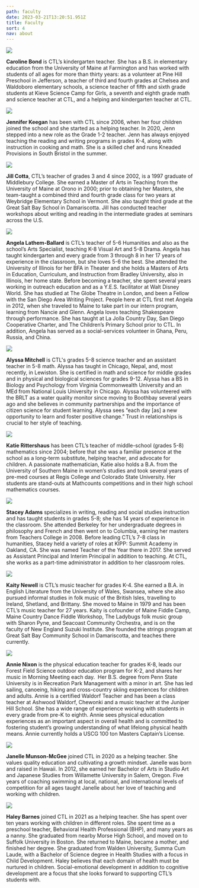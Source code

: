 ```yaml
---
path: faculty
date: 2023-03-21T13:20:51.951Z
title: Faculty
sort: 4
nav: about
---
```

![](https://res.cloudinary.com/center-for-teaching-learning/image/upload/v1665867926/faculty%20and%20staff%20photos/caroline.faculty_zafjqt.jpg)

**Caroline Bond** is CTL’s kindergarten teacher. She has a B.S. in elementary education from the University of Maine at Farmington and has worked with students of all ages for more than thirty years: as a volunteer at Pine Hill Preschool in Jefferson, a teacher of third and fourth grades at Chelsea and Waldoboro elementary schools, a science teacher of fifth and sixth grade students at Kieve Science Camp for Girls, a seventh and eighth grade math and science teacher at CTL, and a helping and kindergarten teacher at CTL.

![](https://res.cloudinary.com/center-for-teaching-learning/image/upload/v1663681672/Jenn_3_sdbm31.png)

**Jennifer Keegan** has been with CTL since 2006, when her four children joined the school and she started as a helping teacher. In 2020, Jenn stepped into a new role as the Grade 1-2 teacher. Jenn has always enjoyed teaching the reading and writing programs in grades K-4, along with instruction in cooking and math. She is a skilled chef and runs Kneaded Provisions in South Bristol in the summer.

![](https://res.cloudinary.com/center-for-teaching-learning/image/upload/v1665868364/faculty%20and%20staff%20photos/Jill.faculty_elq3dt.jpg)

**Jill Cotta**, CTL’s teacher of grades 3 and 4 since 2002, is a 1997 graduate of Middlebury College. She earned a Master of Arts in Teaching from the University of Maine at Orono in 2000; prior to obtaining her Masters, she team-taught a combined third and fourth grade class for two years at Weybridge Elementary School in Vermont. She also taught third grade at the Great Salt Bay School in Damariscotta. Jill has conducted teacher workshops about writing and reading in the intermediate grades at seminars across the U.S.

![](https://res.cloudinary.com/center-for-teaching-learning/image/upload/v1665867926/faculty%20and%20staff%20photos/angela.faculty_ikpbgv.jpg)

**Angela Lathem-Ballard** is CTL’s teacher of 5-6 Humanities and also as the school’s Arts Specialist, teaching K-8 Visual Art and 5-8 Drama. Angela has taught kindergarten and every grade from 3 through 8 in her 17 years of experience in the classroom, but she loves 5-6 the best. She attended the University of Illinois for her BFA in Theater and she holds a Masters of Arts in Education, Curriculum, and Instruction from Bradley University, also in Illinois, her home state. Before becoming a teacher, she spent several years working in outreach education and as a Y.E.S. facilitator at Walt Disney World. She has studied at The Globe Theatre in London, and been a Fellow with the San Diego Area Writing Project. People here at CTL first met Angela in 2012, when she traveled to Maine to take part in our intern program, learning from Nancie and Glenn. Angela loves teaching Shakespeare through performance. She has taught at La Jolla Country Day, San Diego Cooperative Charter, and The Children’s Primary School prior to CTL. In addition, Angela has served as a social-services volunteer in Ghana, Peru, Russia, and China. 

![](https://res.cloudinary.com/center-for-teaching-learning/image/upload/v1669912150/faculty%20and%20staff%20photos/Alyssa_Katya_itwnrc.jpg)

**Alyssa Mitchell** is CTL's grades 5-8 science teacher and an assistant teacher in 5-8 math. Alyssa has taught in Chicago, Nepal, and, most recently, in Lewiston. She is certified in math and science for middle grades and in physical and biological sciences for grades 9-12. Alyssa has a BS in Biology and Psychology from Virginia Commonwealth University and an MEd from National Louis University in Chicago. Alyssa has volunteered with the BRLT as a water quality monitor since moving to Boothbay several years ago and she believes in community partnerships and the importance of citizen science for student learning. Alyssa sees “each day \[as] a new opportunity to learn and foster positive change.” Trust in relationships is crucial to her style of teaching. 

![](https://res.cloudinary.com/center-for-teaching-learning/image/upload/v1663681672/Katie_2_yzlvfx.png)

**Katie Rittershaus** has been CTL’s teacher of middle-school (grades 5-8) mathematics since 2004; before that she was a familiar presence at the school as a long-term substitute, helping teacher, and advocate for children. A passionate mathematician, Katie also holds a B.A. from the University of Southern Maine in women’s studies and took several years of pre-med courses at Regis College and Colorado State University. Her students are stand-outs at Mathcounts competitions and in their high school mathematics courses.

![](https://res.cloudinary.com/center-for-teaching-learning/image/upload/v1665867927/faculty%20and%20staff%20photos/stacy.faculty_nctjda.jpg)

**Stacey Adams** specializes in writing, reading and social studies instruction and has taught students in grades 5-8; she has 14 years of experience in the classroom. She attended Berkeley for her undergraduate degrees in philosophy and French and then went on to Columbia, earning her masters from Teachers College in 2008. Before leading CTL’s 7-8 class in humanities, Stacey held a variety of roles at KIPP: Summit Academy in Oakland, CA. She was named Teacher of the Year there in 2017. She served as Assistant Principal and Interim Principal in addition to teaching. At CTL, she works as a part-time administrator in addition to her classroom roles. 

![](https://res.cloudinary.com/center-for-teaching-learning/image/upload/v1663681672/Kate_3_s0o62m.png)

**Kaity Newell** is CTL’s music teacher for grades K-4. She earned a B.A. in English Literature from the University of Wales, Swansea, where she also pursued informal studies in folk music of the British Isles, travelling to Ireland, Shetland, and Brittany. She moved to Maine in 1979 and has been CTL’s music teacher for 27 years. Kaity is cofounder of Maine Fiddle Camp, Maine Country Dance Fiddle Workshop, The Ladybugs folk music group with Sharon Pyne, and Seacoast Community Orchestra, and is on the faculty of New England Suzuki Institute. She founded the strings program at Great Salt Bay Community School in Damariscotta, and teaches there currently.

![](https://res.cloudinary.com/center-for-teaching-learning/image/upload/v1665867926/faculty%20and%20staff%20photos/annie.faculty_kzyxka.jpg)

**Annie Nixon** is the physical education teacher for grades K-8, leads our Forest Field Science outdoor education program for K-2, and shares her music in Morning Meeting each day.  Her B.S. degree from Penn State University is in Recreation Park Management with a minor in art. She has led sailing, canoeing, hiking and cross-country skiing experiences for children and adults. Annie is a certified Waldorf Teacher and has been a class teacher at Ashwood Waldorf, Chewonki and a music teacher at the Juniper Hill School. She has a wide range of experience working with students in every grade from pre-K to eighth. Annie sees physical education experiences as an important aspect in overall health and is committed to fostering student’s growing understanding of what lifelong physical health means. Annie currently holds a USCG 100 ton Masters Captain’s License.

![](https://res.cloudinary.com/center-for-teaching-learning/image/upload/v1669912457/faculty%20and%20staff%20photos/Janelle_2021_gb2a5m.jpg)

**Janelle Munson-McGee** joined CTL in 2020 as a helping teacher. She values quality education and cultivating a growth mindset. Janelle was born and raised in Hawaii. In 2012, she earned her Bachelor of Arts in Studio Art and Japanese Studies from Willamette University in Salem, Oregon. Five years of coaching swimming at local, national, and international levels of competition for all ages taught Janelle about her love of teaching and working with children. 

![](https://res.cloudinary.com/center-for-teaching-learning/image/upload/v1669912457/faculty%20and%20staff%20photos/Haley_2021_ipw4lr.jpg)

**Haley Barnes** joined CTL in 2021 as a helping teacher. She has spent over ten years working with children in different roles. She spent time as a preschool teacher, Behavioral Health Professional (BHP), and many years as a nanny. She graduated from nearby Morse High School, and moved on to Suffolk University in Boston. She returned to Maine, became a mother, and finished her degree. She graduated from Walden University, Summa Cum Laude, with a Bachelor of Science degree in Health Studies with a focus in Child Development. Haley believes that each domain of health must be nurtured in children. Social-emotional development in addition to cognitive development are a focus that she looks forward to supporting CTL’s students with.